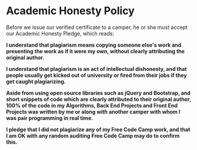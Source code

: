 # Academic Honesty Policy

Before we issue our verified certificate to a camper, he or she must accept our Academic Honesty Pledge, which reads:

**I understand that plagiarism means copying someone else's work and presenting the work as if it were my own, without clearly attributing the original author.**

**I understand that plagiarism is an act of intellectual dishonesty, and that people usually get kicked out of university or fired from their jobs if they get caught plagiarizing.**

**Aside from using open source libraries such as jQuery and Bootstrap, and short snippets of code which are clearly attributed to their original author, 100% of the code in my Algorithms, Back End Projects and Front End Projects was written by me or along with another camper with whom I was pair programming in real time.**

**I pledge that I did not plagiarize any of my Free Code Camp work, and that I am OK with any random auditing Free Code Camp may do to confirm this.**
